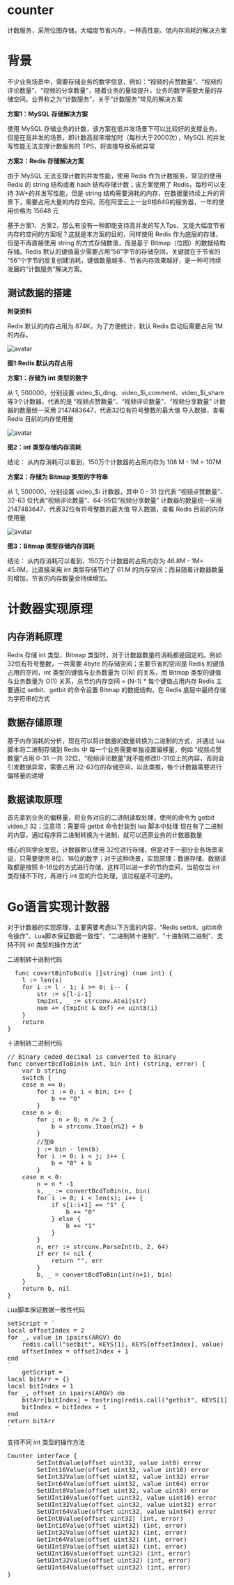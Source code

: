 # counter
计数服务，采用位图存储，大幅度节省内存，一种高性能、低内存消耗的解决方案

# 背景 #

不少业务场景中，需要存储业务的数字信息，例如：“视频的点赞数量”、“视频的评论数量”、“视频的分享数量”，随着业务的量级提升，业务的数字需要大量的存储空间。业界称之为“计数服务”，关于“计数服务”常见的解决方案

**方案1：MySQL 存储解决方案**

使用  MySQL 存储业务的计数，该方案在低并发场景下可以比较好的支撑业务，但是在高并发的场景，即计数高频率增加时（每秒大于2000次），MySQL 的并发写性能无法支撑计数服务的 TPS，将直接导致系统异常

**方案2：Redis 存储解决方案**

由于 MySQL 无法支撑计数的并发性能，使用 Redis 作为计数服务，常见的使用 Redis 的 string 结构或者 hash 结构存储计数；该方案使用了 Redis，每秒可以支持 3W+的并发写性能，但是 string 结构需要消耗的内存，在数据量持续上升的背景下，需要占用大量的内存空间，而在阿里云上一台8核64G的服务器，一年的使用价格为 15648 元

基于方案1、方案2，那么有没有一种即能支持高并发的写入Tps、又能大幅度节省内存的空间的方案呢？这就是本方案的目的，同样使用 Redis 作为底层的存储，但是不再直接使用 string 的方式存储数值，而是基于 Bitmap（位图）的数据结构存储。Redis 默认的键值最少需要占用“56”字节的存储空间，关键就在于节省的 “56”个字节的反复创建消耗，键值数量越多、节省内存效果越好，是一种可持续发展的“计数服务”解决方案。

## 测试数据的搭建 ##
**附录资料**

Redis 默认的内存占用为 874K，为了方便统计，默认 Redis 启动后需要占用 1M 的内存。

![avatar](https://github.com/tangyouyou/counter/blob/main/redis-1.png)

**图1:Redis 默认内存占用**

**方案1：存储为 int 类型的数字**

从 1, 500000，分别设置 video_$i_ding、video_$i_comment、video_$i_share 等3个计数器，代表的是 “视频点赞数量”、“视频评论数量”、“视频分享数量”
计数器的数量统一采用 2147483647，代表32位有符号整数的最大值
导入数据，查看 Redis 目前的内存使用量

![avatar](https://github.com/tangyouyou/counter/blob/main/redis-2.png)

**图2：int 类型存储内存消耗**

结论：
从内存消耗可以看到，150万个计数器的占用内存为 108 M - 1M = 107M

**方案2：存储为 Bitmap 类型的字符串**

从 1, 500000，分别设置 video_$i 计数器，其中 0 - 31 位代表 “视频点赞数量”、32-63 位代表“视频评论数量”、64-95位“视频分享数量”
计数器的数量统一采用 2147483647，代表32位有符号整数的最大值
导入数据，查看 Redis 目前的内存使用量

![avatar](https://github.com/tangyouyou/counter/blob/main/redis-4.png)

**图3：Bitmap 类型存储内存消耗**

结论：
从内存消耗可以看到，150万个计数器的占用内存为 46.8M - 1M= 45.8M，比直接采用 int 类型存储节约了 61.M 的内存空间；而且随着计数器数量的增加，节省的内存数量会持续增加。

# 计数器实现原理 #
## 内存消耗原理 ##
Redis 存储 int 类型、Bitmap 类型时，对于计数器数量的消耗都是固定的。例如 32位有符号整数，一共需要 4byte 的存储空间；主要节省的空间是 Redis 的键值占用的空间，int 类型的键值与业务数量为 O(N) 的关系，而 Bitmap 类型的键值与业务数量为 O(1) 关系，总节约内存空间 =  (N-1) * 每个键值占用内存 
Redis 主要通过 setbit、getbit 的命令设置 Bitmap 的数据结构，在 Redis 底层中最终存储为字符串的方式

## 数据存储原理 ##
基于内存消耗的分析，现在可以将计数器的数量转换为二进制的方式，并通过 lua 脚本将二进制存储到 Redis 中
每一个业务需要单独设置偏移量，例如 “视频点赞数量”占用 0-31 一共 32位，“视频评论数量”就不能修改0-31位上的内容，否则会引发数据异常，需要占用 32-63位的存储空间，以此类推，每个计数器需要进行偏移量的递增

## 数据读取原理 ##
首先拿到业务的偏移量，将业务对应的二进制读取处理，使用的命令为 getbit video_1 32；注意项：需要将 getbit 命令封装到 lua 脚本中处理
现在有了二进制的内容，通过程序将二进制转换为十进制，就可以还原业务的计数器数量

细心的同学会发现，计数器默认使用 32位进行存储，但是对于一部分业务场景来说，只需要使用 8位、16位的数字；对于这种场景，实现原理：数据存储、数据读取都是按照 8-16位的方式进行存储，这样可以进一步的节约空间，当前仅当 int 类存储不下时，再进行 int 型的升位处理，该过程是不可逆的。

# Go语言实现计数器 #
对于计数器的实现原理，主要需要考虑以下方面的内容，“Redis setbit、gitbit命令操作”、Lua脚本保证数据一致性”、“二进制转十进制”、"十进制转二进制"、支持不同 int 类型的操作方法”

二进制转十进制代码
<pre>
  func covertBinToBcd(s []string) (num int) {
	l := len(s)
	for i := l - 1; i >= 0; i-- {
		str := s[l-i-1]
		tmpInt, _ := strconv.Atoi(str)
		num += (tmpInt & 0xf) << uint8(i)
	}
	return
}
</pre>

十进制转二进制代码
<pre>
// Binary coded decimal is converted to Binary
func convertBcdToBin(n int, bin int) (string, error) {
	var b string
	switch {
	case n == 0:
		for i := 0; i < bin; i++ {
			b += "0"
		}
	case n > 0:
		for ; n > 0; n /= 2 {
			b = strconv.Itoa(n%2) + b
		}
		//加0
		j := bin - len(b)
		for i := 0; i < j; i++ {
			b = "0" + b
		}
	case n < 0:
		n = n * -1
		s, _ := convertBcdToBin(n, bin)
		for i := 0; i < len(s); i++ {
			if s[i:i+1] == "1" {
				b += "0"
			} else {
				b += "1"
			}
		}
		n, err := strconv.ParseInt(b, 2, 64)
		if err != nil {
			return "", err
		}
		b, _ = convertBcdToBin(int(n+1), bin)
	}
	return b, nil
}
</pre>


Lua脚本保证数据一致性代码
<pre>
setScript = `
local offsetIndex = 2
for _, value in ipairs(ARGV) do
	redis.call("setbit", KEYS[1], KEYS[offsetIndex], value)
    offsetIndex = offsetIndex + 1
end
`
	getScript = `
local bitArr = {}
local bitIndex = 1
for _, offset in ipairs(ARGV) do
	bitArr[bitIndex] = tostring(redis.call("getbit", KEYS[1], offset))
	bitIndex = bitIndex + 1
end
return bitArr
`
</pre>

支持不同 int 类型的操作方法
<pre>
Counter interface {
		SetInt8Value(offset uint32, value int8) error
		SetInt16Value(offset uint32, value int16) error
		SetInt32Value(offset uint32, value int32) error
		SetInt64Value(offset uint32, value int64) error
		SetUInt8Value(offset uint32, value uint8) error
		SetUInt16Value(offset uint32, value uint16) error
		SetUInt32Value(offset uint32, value uint32) error
		SetUInt64Value(offset uint32, value uint64) error
		GetInt8Value(offset uint32) (int, error)
		GetInt16Value(offset uint32) (int, error)
		GetInt32Value(offset uint32) (int, error)
		GetInt64Value(offset uint32) (int, error)
		GetUInt8Value(offset uint32) (int, error)
		GetUInt16Value(offset uint32) (int, error)
		GetUInt32Value(offset uint32) (int, error)
		GetUInt64Value(offset uint32) (int, error)
}
</pre>
